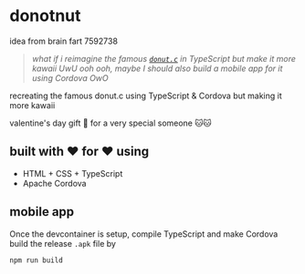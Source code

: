 
# donotnut

idea from brain fart 7592738

>  _what if i reimagine the famous [`donut.c`](https://www.a1k0n.net/2021/01/13/optimizing-donut.html) in TypeScript but make it more kawaii UwU_
> _ooh ooh, maybe I should also build a mobile app for it using Cordova OwO_

recreating the famous donut.c using TypeScript & Cordova but making it more kawaii

valentine's day gift 🥺 for a very special someone 🐱🐱

## built with ❤️ for ❤️ using

- HTML + CSS + TypeScript
- Apache Cordova

## mobile app

Once the devcontainer is setup, compile TypeScript and make Cordova build the release `.apk` file by

```bash
npm run build
```
